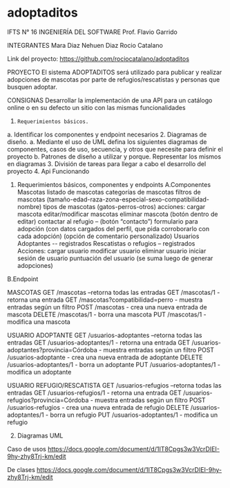# adoptaditos

IFTS N° 16
INGENIERÍA DEL SOFTWARE
Prof. Flavio Garrido


INTEGRANTES
Mara Diaz
Nehuen Diaz
Rocio Catalano

Link del proyecto:
https://github.com/rociocatalano/adoptaditos 

PROYECTO
El sistema ADOPTADITOS será utilizado para publicar y realizar adopciones de mascotas por parte de refugios/rescatistas y personas que busquen adoptar. 

CONSIGNAS
Desarrollar la implementación de una API para un catálogo online o en su defecto un sitio con las mismas funcionalidades
1.     Requerimientos básicos.
a.     Identificar los componentes y endpoint necesarios
2.     Diagramas de diseño.
a.     Mediante el uso de UML defina los siguientes diagramas de componentes, casos de uso, secuencia, y otros que necesite para definir el proyecto
b.     Patrones de diseño a utilizar y porque. Representar los mismos en diagramas
3.     División de tareas para llegar a cabo el desarrollo del proyecto
4.     Api Funcionando

1. Requerimientos básicos, componentes y endpoints 
A.Componentes
Mascotas
listado de mascotas
categorías de mascotas
filtros de mascotas (tamaño-edad-raza-zona-especial-sexo-compatibilidad-nombre)
tipos de mascotas (gatos-perros-otros)
acciones: 
cargar mascota 
editar/modificar mascotas
eliminar mascota (botón dentro de editar)
contactar al refugio – (botón “contacto”)
formulario para adopción (con datos cargados del perfil, que pida corroborarlo con cada adopción) (opción de comentario personalizado)
Usuarios
Adoptantes -- registrados
Rescatistas o refugios – registrados
Acciones: 
cargar usuario 
modificar usuario
eliminar usuario
iniciar sesión de usuario
puntuación del usuario (se suma luego de generar adopciones)


 B.Endpoint 

MASCOTAS
GET    /mascotas –retorna todas las entradas
GET    /mascotas/1 - retorna una entrada
GET    /mascotas?compatibilidad=perro - muestra entradas según un filtro
POST    /mascotas - crea una nueva entrada de mascota
DELETE    /mascotas/1 - borra una mascota
PUT    /mascotas/1 - modifica una mascota



USUARIO ADOPTANTE
GET    /usuarios-adoptantes –retorna todas las entradas
GET    /usuarios-adoptantes/1 - retorna una entrada
GET    /usuarios-adoptantes?provincia=Córdoba - muestra entradas según un filtro
POST    /usuarios-adoptante - crea una nueva entrada de adoptante
DELETE    /usuarios-adoptantes/1 - borra un adoptante
PUT    /usuarios-adoptantes/1 - modifica un adoptante



USUARIO REFUGIO/RESCATISTA
GET    /usuarios-refugios –retorna todas las entradas
GET    /usuarios-refugios/1 - retorna una entrada
GET    /usuarios-refugios?provincia=Córdoba - muestra entradas según un filtro
POST    /usuarios-refugios - crea una nueva entrada de refugio
DELETE    /usuarios-adoptantes/1 - borra un refugio
PUT    /usuarios-adoptantes/1 - modifica un refugio





2. Diagramas UML

Caso de usos
https://docs.google.com/document/d/1IT8Cpgs3w3VcrDIEI-9hy-zhy8Trj-km/edit

De clases
https://docs.google.com/document/d/1IT8Cpgs3w3VcrDIEI-9hy-zhy8Trj-km/edit

